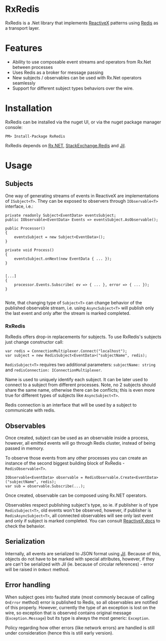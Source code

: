 # RxRedis

RxRedis is a .Net library that implements [ReactiveX](http://reactivex.io/) 
patterns using [Redis](http://redis.io/) as a transport layer.

Features
=====

* Ability to use composable event streams and operators from Rx.Net between processes
* Uses Redis as a broker for message passing
* New subjects / observables can be used with Rx.Net operators seamlessly
* Support for different subject types behaviors over the wire.  


Installation
============
RxRedis can be installed via the nuget UI, or via the nuget package manager console:
```
PM> Install-Package RxRedis
```

RxRedis depends on [Rx.NET](https://github.com/Reactive-Extensions/Rx.NET), [StackExchange.Redis](https://github.com/StackExchange/StackExchange.Redis) and [Jil](https://github.com/kevin-montrose/Jil). 

Usage
=====

Subjects
--------

One way of generating streams of events in ReactiveX are implementations of `ISubject<T>`.
They can be exposed to observers through `IObservable<T>` interface, i.e.:

```CSharp
private readonly Subject<EventData> eventsSubject;
public IObservable<EventData> Events => eventsSubject.AsObservable();

public Processor() 
{
    eventsSubject = new Subject<EventData>();
}

private void Process() 
{
    eventsSubject.onNext(new EventData { ... });    
}


[...]
{
    processor.Events.Subscribe( ev => { ... }, error => { ... });
}
    
``` 

Note, that changing type of `Subject<T>` can change behavior of the published observable stream,
i.e. using `AsyncSubject<T>` will publish only the last event and only after the stream is marked completed.

### RxRedis

RxRedis offers drop-in replacements for subjects. To use RxRedis's subjects just change constructor call:

```CSharp
var redis = ConnectionMultiplexer.Connect("localhost");
var subject = new RedisSubject<EventData>("subjectName", redis);
```

`RedisSubject<T>` requires two additional parameters: `subjectName: string` and `redisConnection: IConnectionMultiplexer`. 

Name is used to uniquely identify each subject. 
It can be later used to connect to a subject from different processes. 
Note, no 2 subjects should share the same name, otherwise there can be conflicts; this is even more true for different types of subjects like `AsyncSubject<T>`.

Redis connection is an interface that will be used by a subject to communicate with redis.

Observables
---

Once created, subject can be used as an observable inside a process, however, all emitted events will go through Redis cluster, instead of being passed in memory.

To observe those events from any other processes you can create an instance of the second biggest building block of RxRedis - `RedisObservable<T>`.

```CSharp
IObservable<EventData> observable = RedisObservable.Create<EventData>("subjectName", redis);
var sub = observable.Subscribe(...);
```

Once created, observable can be composed using Rx.NET operators.

Observables respect publishing subject's type, so ie. if publisher is of type `RedisSubject<T>`, old events won't be observed, however, if publisher is `RedisAsyncSubject<T>`,
all connected observables will see only last event and only if subject is marked completed. You can consult [ReactiveX docs](http://reactivex.io/documentation/subject.html) to check the behavior.


Serialization
-------------

Internally, all events are serialized to JSON format using [Jil](https://github.com/kevin-montrose/Jil).
Because of this, objects do not have to be marked with special attributes, however, if they are can't be serialized with Jil (ie. because of circular references) - error will be raised in `OnNext` method.

Error handling
--------------

When subject goes into faulted state (most commonly because of calling `OnError` method) error is published to Redis, so all observables are notified of this properly. 
However, currently the type of an exception is lost on the wire, so exception that is observed contains original message (`Exception.Message`) but its type is always the most generic: `Exception`.

Policy regarding how other errors (like network errors) are handled is still under consideration (hence this is still early version).


